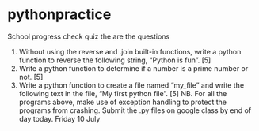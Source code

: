 # pythonpractice
School progress check quiz
the are the questions
1. Without using the reverse and .join built-in functions, write a python
  function to reverse the following string, “Python is fun”. [5]
2. Write a python function to determine if a number is a prime number or not.
[5]
3. Write a python function to create a file named “my_file” and write the
following text in the file, “My first python file”. [5]
NB. For all the programs above, make use of exception handling to protect
the programs from crashing.
Submit the .py files on google class by end of day today. Friday 10 July
